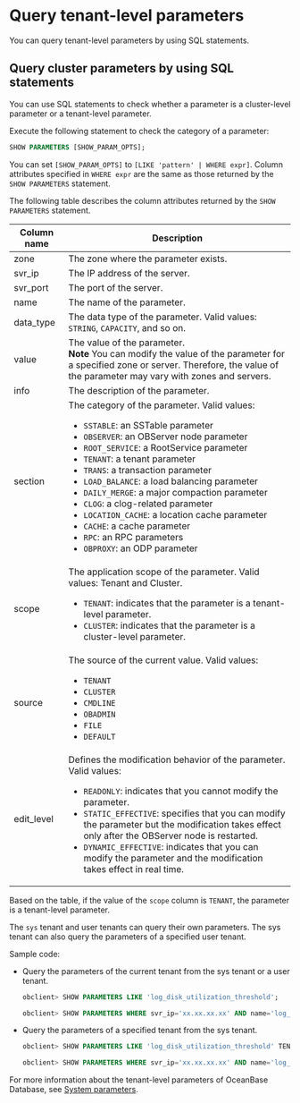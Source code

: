 # Query tenant-level parameters

You can query tenant-level parameters by using SQL statements.

## Query cluster parameters by using SQL statements

You can use SQL statements to check whether a parameter is a cluster-level parameter or a tenant-level parameter.

Execute the following statement to check the category of a parameter:

```sql
SHOW PARAMETERS [SHOW_PARAM_OPTS];
```

You can set `[SHOW_PARAM_OPTS]` to `[LIKE 'pattern' | WHERE expr]`. Column attributes specified in `WHERE expr` are the same as those returned by the `SHOW PARAMETERS` statement.

The following table describes the column attributes returned by the `SHOW PARAMETERS` statement.

| Column name | Description |
|------------|---------------------------------------------------------------------------------------------------------------------------------------------------------------------------------------------------------------------------------------------------------------------------------------------------------------------------------------------------------------------------------------------------------------------------------------------------------------------------------------------------------------------------------------------------------------------------------------------------------------------------------------------------------------------------------------------------------------------------------------------------------------------------------------------------------------------------------------------------|
| zone | The zone where the parameter exists.  |
| svr_ip | The IP address of the server.  |
| svr_port | The port of the server.  |
| name | The name of the parameter.  |
| data_type | The data type of the parameter. Valid values: `STRING`, `CAPACITY`, and so on.  |
| value | The value of the parameter.  </br>**Note** You can modify the value of the parameter for a specified zone or server. Therefore, the value of the parameter may vary with zones and servers.  |
| info | The description of the parameter.  |
| section | The category of the parameter. Valid values: <ul><li>`SSTABLE`: an SSTable parameter </li> <li>`OBSERVER`: an OBServer node parameter </li>   <li>`ROOT_SERVICE`: a RootService parameter </li> <li>`TENANT`: a tenant parameter </li>   <li>`TRANS`: a transaction parameter </li> <li>`LOAD_BALANCE`: a load balancing parameter </li>  <li>`DAILY_MERGE`: a major compaction parameter </li> <li>`CLOG`: a clog-related parameter  </li>  <li>`LOCATION_CACHE`: a location cache parameter </li> <li>`CACHE`: a cache parameter </li>   <li>`RPC`: an RPC parameters </li> <li>`OBPROXY`: an ODP parameter </li></ul> |
| scope | The application scope of the parameter. Valid values: Tenant and Cluster.<ul><li>`TENANT`: indicates that the parameter is a tenant-level parameter.</li> <li>`CLUSTER`: indicates that the parameter is a cluster-level parameter.</li></ul> |
| source | The source of the current value. Valid values: <ul><li>`TENANT`</li> <li>`CLUSTER` </li> <li>`CMDLINE`</li> <li>`OBADMIN` </li> <li>`FILE`</li> <li>`DEFAULT` </li></ul> |
| edit_level | Defines the modification behavior of the parameter. Valid values: <ul><li>`READONLY`: indicates that you cannot modify the parameter. </li> <li>`STATIC_EFFECTIVE`: specifies that you can modify the parameter but the modification takes effect only after the OBServer node is restarted. </li> <li>`DYNAMIC_EFFECTIVE`: indicates that you can modify the parameter and the modification takes effect in real time. </li></ul> |

Based on the table, if the value of the `scope` column is `TENANT`, the parameter is a tenant-level parameter.

The `sys` tenant and user tenants can query their own parameters. The sys tenant can also query the parameters of a specified user tenant.

Sample code:

* Query the parameters of the current tenant from the sys tenant or a user tenant.

   ```sql
   obclient> SHOW PARAMETERS LIKE 'log_disk_utilization_threshold';

   obclient> SHOW PARAMETERS WHERE svr_ip='xx.xx.xx.xx' AND name='log_disk_utilization_threshold';
   ```

* Query the parameters of a specified tenant from the sys tenant.

   ```sql
   obclient> SHOW PARAMETERS LIKE 'log_disk_utilization_threshold' TENANT='mytenant';

   obclient> SHOW PARAMETERS WHERE svr_ip='xx.xx.xx.xx' AND name='log_disk_utilization_threshold' TENANT='mytenant';
   ```

For more information about the tenant-level parameters of OceanBase Database, see [System parameters](../../../../5.system-reference/1.system-configuration-items/1.system-configuration-items-overview.md).

